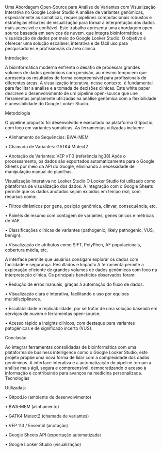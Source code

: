 Uma Abordagem Open-Source para Análise de Variantes com Visualização Interativa no Google Looker Studio
A análise de variantes genômicas, especialmente as somáticas, requer pipelines computacionais robustos e estratégias eficazes de visualização para tornar a interpretação dos dados mais acessível e confiável. Este trabalho apresenta uma abordagem open-source baseada em serviços de nuvem, que integra bioinformática e visualização de dados por meio do Google Looker Studio. O objetivo é oferecer uma solução escalável, interativa e de fácil uso para pesquisadores e profissionais da área clínica.

Introdução:

A bioinformática moderna enfrenta o desafio de processar grandes volumes de dados genômicos com precisão, ao mesmo tempo em que apresenta os resultados de forma compreensível para profissionais de diferentes áreas. A visualização interativa, nesse contexto, é fundamental para facilitar a análise e a tomada de decisões clínicas. Este white paper descreve o desenvolvimento de um pipeline open-source que une ferramentas amplamente utilizadas na análise genômica com a flexibilidade e acessibilidade do Google Looker Studio.

Metodologia

O pipeline proposto foi desenvolvido e executado na plataforma Gitpod.io, com foco em variantes somáticas. As ferramentas utilizadas incluem:

•	Alinhamento de Sequências: BWA-MEM

•	Chamada de Variantes: GATK4 Mutect2

•	Anotação de Variantes: VEP v113 (referência hg38)
Após o processamento, os dados são exportados automaticamente para o Google Sheets por meio da API do Google, eliminando a necessidade de manipulação manual de planilhas.

Visualização Interativa no Looker Studio
O Looker Studio foi utilizado como plataforma de visualização dos dados. A integração com o Google Sheets permite que os dados anotados sejam exibidos em tempo real, com recursos como:

•	Filtros dinâmicos por gene, posição genômica, clinvar, consequência, etc.

•	Painéis de resumo com contagem de variantes, genes únicos e métricas de VAF.

•	Classificações clínicas de variantes (pathogenic, likely pathogenic, VUS, benign).

•	Visualização de atributos como SIFT, PolyPhen, AF populacionais, cobertura média, etc.

A interface permite que usuários consigam explorar os dados com facilidade e segurança.
Resultados e Impacto
A ferramenta permite a exploração eficiente de grandes volumes de dados genômicos com foco na interpretação clínica. Os principais benefícios observados foram:

•	Redução de erros manuais, graças à automação do fluxo de dados.

•	Visualização clara e interativa, facilitando o uso por equipes multidisciplinares.

•	Escalabilidade e replicabilidade, por se tratar de uma solução baseada em serviços de nuvem e ferramentas open-source.

•	Acesso rápido a insights clínicos, com destaque para variantes patogênicas e de significado incerto (VUS).

Conclusão:

Ao integrar ferramentas consolidadas de bioinformática com uma plataforma de business intelligence como o Google Looker Studio, este projeto propõe uma nova forma de lidar com a complexidade dos dados genômicos. A interface interativa e a automatização do pipeline tornam a análise mais ágil, segura e compreensível, democratizando o acesso à informação e contribuindo para avanços na medicina personalizada.
Tecnologias 

Utilizadas:

•	Gitpod.io (ambiente de desenvolvimento)

•	BWA-MEM (alinhamento)

•	GATK4 Mutect2 (chamada de variantes)

•	VEP 113 / Ensembl (anotação)

•	Google Sheets API (exportação automatizada)

•	Google Looker Studio (visualização)

